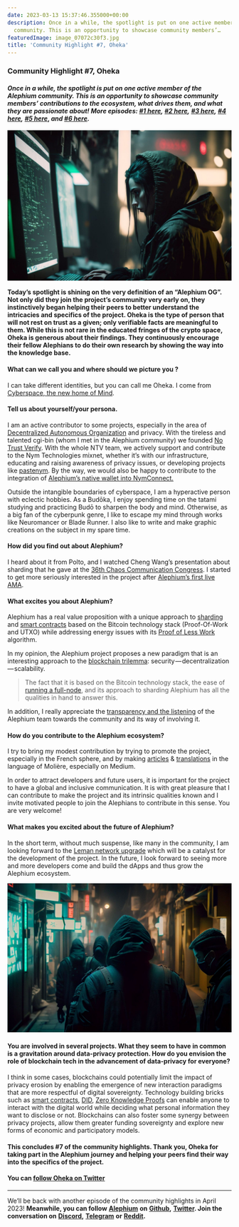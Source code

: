```yaml
---
date: 2023-03-13 15:37:46.355000+00:00
description: Once in a while, the spotlight is put on one active member of the Alephium
  community. This is an opportunity to showcase community members’…
featuredImage: image_07072c30f3.jpg
title: 'Community Highlight #7, Oheka'
---
```


### Community Highlight \#7, Oheka

#### _Once in a while, the spotlight is put on one active member of the Alephium community. This is an opportunity to showcase community members’ contributions to the ecosystem, what drives them, and what they are passionate about! More episodes:_ <a href="https://medium.com/@alephium/community-highlight-wilhelm-k%C3%A4llstr%C3%B6m-aka-oracleuggla-81d3938c5692" class="markup--anchor markup--h4-anchor" data-href="https://medium.com/@alephium/community-highlight-wilhelm-k%C3%A4llstr%C3%B6m-aka-oracleuggla-81d3938c5692" target="_blank"><em>#1 here</em></a>_,_ <a href="https://medium.com/@alephium/community-highlight-cgi-bin-c102cc106f19" class="markup--anchor markup--h4-anchor" data-href="https://medium.com/@alephium/community-highlight-cgi-bin-c102cc106f19" target="_blank"><em>#2 here</em></a>_,_ <a href="https://medium.com/@alephium/community-highlight-3-digdug-48a7ec868504" class="markup--anchor markup--h4-anchor" data-href="https://medium.com/@alephium/community-highlight-3-digdug-48a7ec868504" target="_blank"><em>#3 here</em></a>_,_ <a href="https://medium.com/@alephium/community-highlight-4-montail-e24fd88882a0" class="markup--anchor markup--h4-anchor" data-href="https://medium.com/@alephium/community-highlight-4-montail-e24fd88882a0" target="_blank"><em>#4 here</em></a>_,_ <a href="https://medium.com/@alephium/community-highlight-5-txn-71c4fd76ffe8" class="markup--anchor markup--h4-anchor" data-href="https://medium.com/@alephium/community-highlight-5-txn-71c4fd76ffe8" target="_blank"><em>#5 here</em></a>, _and_ <a href="https://medium.com/@alephium/community-highlight-6-waldi-zkit-beats-37af1f6df3b8" class="markup--anchor markup--h4-anchor" data-href="https://medium.com/@alephium/community-highlight-6-waldi-zkit-beats-37af1f6df3b8" target="_blank"><em>#6 here</em></a>_._

![](image_07072c30f3.jpg)

**Today’s spotlight is shining on the very definition of an “Alephium OG”. Not only did they join the project’s community very early on, they instinctively began helping their peers to better understand the intricacies and specifics of the project. Oheka is the type of person that will not rest on trust as a given; only verifiable facts are meaningful to them. While this is not rare in the educated fringes of the crypto space, Oheka is generous about their findings. They continuously encourage their fellow Alephians to do their own research by showing the way into the knowledge base.**

#### What can we call you and where should we picture you ?

I can take different identities, but you can call me Oheka. I come from <a href="https://www.eff.org/cyberspace-independence" class="markup--anchor markup--p-anchor" data-href="https://www.eff.org/cyberspace-independence" rel="noopener" target="_blank">Cyberspace, the new home of Mind</a>.

#### Tell us about yourself/your persona.

I am an active contributor to some projects, especially in the area of <a href="https://en.wikipedia.org/wiki/Decentralized_autonomous_organization" class="markup--anchor markup--p-anchor" data-href="https://en.wikipedia.org/wiki/Decentralized_autonomous_organization" rel="noopener" target="_blank">Decentralized Autonomous Organization</a> and privacy. With the tireless and talented cgi-bin (whom I met in the Alephium community) we founded <a href="https://nym.notrustverify.ch/" class="markup--anchor markup--p-anchor" data-href="https://nym.notrustverify.ch/" rel="noopener" target="_blank">No Trust Verify</a>. With the whole NTV team, we actively support and contribute to the Nym Technologies mixnet, whether it’s with our infrastructure, educating and raising awareness of privacy issues, or developing projects like <a href="https://pastenym.ch" class="markup--anchor markup--p-anchor" data-href="https://pastenym.ch" rel="noopener" target="_blank">pastenym</a>. By the way, we would also be happy to contribute to the integration of <a href="https://github.com/alephium/desktop-wallet/issues/496" class="markup--anchor markup--p-anchor" data-href="https://github.com/alephium/desktop-wallet/issues/496" rel="noopener" target="_blank">Alephium’s native wallet into NymConnect.</a>

Outside the intangible boundaries of cyberspace, I am a hyperactive person with eclectic hobbies. As a Budōka, I enjoy spending time on the tatami studying and practicing Budō to sharpen the body and mind. Otherwise, as a big fan of the cyberpunk genre, I like to escape my mind through works like Neuromancer or Blade Runner. I also like to write and make graphic creations on the subject in my spare time.

#### How did you find out about Alephium?

I heard about it from Polto, and I watched Cheng Wang’s presentation about sharding that he gave at the <a href="https://www.youtube.com/watch?v=_SjtXp6F43k" class="markup--anchor markup--p-anchor" data-href="https://www.youtube.com/watch?v=_SjtXp6F43k" rel="noopener" target="_blank">36th Chaos Communication Congress</a>. I started to get more seriously interested in the project after <a href="https://www.youtube.com/watch?v=yq6A99DI1nk&amp;list=PL8q8n0BHJS1Pats4NTUrZ0who3BuqkZOY" class="markup--anchor markup--p-anchor" data-href="https://www.youtube.com/watch?v=yq6A99DI1nk&amp;list=PL8q8n0BHJS1Pats4NTUrZ0who3BuqkZOY" rel="noopener" target="_blank">Alephium’s first live AMA</a>.

#### What excites you about Alephium?

Alephium has a real value proposition with a unique approach to <a href="https://docs.alephium.org/glossary#sharding" class="markup--anchor markup--p-anchor" data-href="https://docs.alephium.org/glossary#sharding" rel="noopener" target="_blank">sharding</a> and <a href="https://docs.alephium.org/dapps/getting-started" class="markup--anchor markup--p-anchor" data-href="https://docs.alephium.org/dapps/getting-started" rel="noopener" target="_blank">smart contracts</a> based on the Bitcoin technology stack (Proof-Of-Work and UTXO) while addressing energy issues with its <a href="https://medium.com/@alephium/tech-talk-1-proof-of-less-work-ama-3d5afbf78c71" class="markup--anchor markup--p-anchor" data-href="https://medium.com/@alephium/tech-talk-1-proof-of-less-work-ama-3d5afbf78c71" target="_blank">Proof of Less Work</a> algorithm.

In my opinion, the Alephium project proposes a new paradigm that is an interesting approach to the <a href="https://coinmarketcap.com/alexandria/glossary/blockchain-trilemma" class="markup--anchor markup--p-anchor" data-href="https://coinmarketcap.com/alexandria/glossary/blockchain-trilemma" rel="noopener" target="_blank">blockchain trilemma</a>: security — decentralization — scalability.

> The fact that it is based on the Bitcoin technology stack, the ease of <a href="https://medium.com/@alephium/running-a-blockchain-node-on-raspberry-pi-bac0a2afc208" class="markup--anchor markup--pullquote-anchor" data-href="https://medium.com/@alephium/running-a-blockchain-node-on-raspberry-pi-bac0a2afc208" target="_blank">running a full-node</a>, and its approach to sharding Alephium has all the qualities in hand to answer this.

In addition, I really appreciate the <a href="https://alephium.org/discord" class="markup--anchor markup--p-anchor" data-href="https://alephium.org/discord" rel="noopener" target="_blank">transparency and the listening</a> of the Alephium team towards the community and its way of involving it.

#### How do you contribute to the Alephium ecosystem?

I try to bring my modest contribution by trying to promote the project, especially in the French sphere, and by making <a href="https://medium.com/@Oheka/tutorial-host-your-alephium-node-via-flux-2134def9b7d0" class="markup--anchor markup--p-anchor" data-href="https://medium.com/@Oheka/tutorial-host-your-alephium-node-via-flux-2134def9b7d0" target="_blank">articles</a> & <a href="https://medium.com/@Oheka/le-front-end-de-la-mise-%C3%A0-jour-leman-d19049a3e0a0" class="markup--anchor markup--p-anchor" data-href="https://medium.com/@Oheka/le-front-end-de-la-mise-%C3%A0-jour-leman-d19049a3e0a0" target="_blank">translations</a> in the language of Molière, especially on Medium.

In order to attract developers and future users, it is important for the project to have a global and inclusive communication. It is with great pleasure that I can contribute to make the project and its intrinsic qualities known and I invite motivated people to join the Alephians to contribute in this sense. You are very welcome!

#### What makes you excited about the future of Alephium?

In the short term, without much suspense, like many in the community, I am looking forward to the <a href="https://medium.com/@alephium/announcing-the-leman-network-upgrade-c01a81e65f0e" class="markup--anchor markup--p-anchor" data-href="https://medium.com/@alephium/announcing-the-leman-network-upgrade-c01a81e65f0e" target="_blank">Leman network upgrade</a> which will be a catalyst for the development of the project. In the future, I look forward to seeing more and more developers come and build the dApps and thus grow the Alephium ecosystem.

![](image_8f83d4c492.jpg)

#### You are involved in several projects. What they seem to have in common is a gravitation around data-privacy protection. How do you envision the role of blockchain tech in the advancement of data-privacy for everyone?

I think in some cases, blockchains could potentially limit the impact of privacy erosion by enabling the emergence of new interaction paradigms that are more respectful of digital sovereignty. Technology building bricks such as <a href="https://docs.alephium.org/dapps/getting-started" class="markup--anchor markup--p-anchor" data-href="https://docs.alephium.org/dapps/getting-started" rel="noopener" target="_blank">smart contracts</a>, <a href="https://en.wikipedia.org/wiki/Decentralized_identifier" class="markup--anchor markup--p-anchor" data-href="https://en.wikipedia.org/wiki/Decentralized_identifier" rel="noopener" target="_blank">DID</a>, <a href="https://en.wikipedia.org/wiki/Zero-knowledge_proof" class="markup--anchor markup--p-anchor" data-href="https://en.wikipedia.org/wiki/Zero-knowledge_proof" rel="noopener" target="_blank">Zero Knowledge Proofs</a> can enable anyone to interact with the digital world while deciding what personal information they want to disclose or not. Blockchains can also foster some synergy between privacy projects, allow them greater funding sovereignty and explore new forms of economic and participatory models.

#### This concludes \#7 of the community highlights. Thank you, Oheka for taking part in the Alephium journey and helping your peers find their way into the specifics of the project.

#### You can <a href="https://twitter.com/Oheka32/" class="markup--anchor markup--h4-anchor" data-href="https://twitter.com/Oheka32/" rel="noopener" target="_blank">follow Oheka on Twitter</a>

---

We’ll be back with another episode of the community highlights in April 2023! **Meanwhile, you can follow** <a href="https://alephium.org" class="markup--anchor markup--p-anchor" data-href="https://alephium.org" rel="noopener ugc nofollow noopener" target="_blank"><strong>Alephium</strong></a> **on** <a href="https://github.com/alephium/" class="markup--anchor markup--p-anchor" data-href="https://github.com/alephium/" rel="noopener ugc nofollow noopener" target="_blank"><strong>Github</strong></a>**,** <a href="https://twitter.com/alephium" class="markup--anchor markup--p-anchor" data-href="https://twitter.com/alephium" rel="noopener ugc nofollow noopener" target="_blank"><strong>Twitter</strong></a>**. Join the conversation on** <a href="https://alephium.org/discord" class="markup--anchor markup--p-anchor" data-href="https://alephium.org/discord" rel="noopener ugc nofollow noopener" target="_blank"><strong>Discord</strong></a>**,** <a href="https://t.me/alephiumgroup" class="markup--anchor markup--p-anchor" data-href="https://t.me/alephiumgroup" rel="noopener ugc nofollow noopener" target="_blank"><strong>Telegram</strong></a> **or** <a href="https://www.reddit.com/r/alephium" class="markup--anchor markup--p-anchor" data-href="https://www.reddit.com/r/alephium" rel="noopener ugc nofollow noopener" target="_blank"><strong>Reddit</strong></a>**.**
